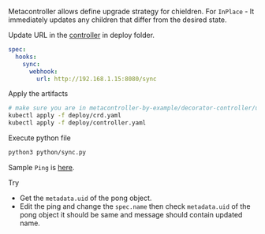 Metacontroller allows define upgrade strategy for chieldren. For `InPlace` - It immediately updates any children that differ from the desired state.

Update URL in the [controller](https://github.com/shovanmaity/metacontroller-by-example/blob/master/decorator-controller/update-strategy-inplace/deploy/controller.yaml) in deploy folder.
```yaml
spec:
  hooks:
    sync:
      webhook:
        url: http://192.168.1.15:8080/sync
```
Apply the artifacts
```bash
# make sure you are in metacontroller-by-example/decorator-controller/update-strategy-inplace this directory.
kubectl apply -f deploy/crd.yaml
kubectl apply -f deploy/controller.yaml
```
Execute python file
```bash
python3 python/sync.py
```
Sample `Ping` is [here](https://github.com/shovanmaity/metacontroller-by-example/blob/master/decorator-controller/update-strategy-inplace/deploy/ping.yaml).

Try

- Get the `metadata.uid` of the pong object.
- Edit the ping and change the `spec.name` then check `metadata.uid` of the pong object it should be same and message should contain updated name.
